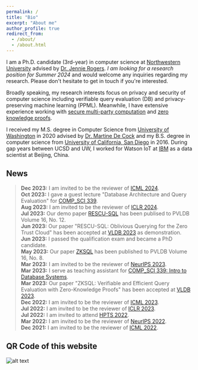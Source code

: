 ```yaml
---
permalink: /
title: "Bio"
excerpt: "About me"
author_profile: true
redirect_from: 
  - /about/
  - /about.html
---
```


I am a Ph.D. candidate (3rd-year) in computer science at [Northwestern University](https://www.mccormick.northwestern.edu/computer-science/people/phd-students/l-r.html) advised by [Dr. Jennie Rogers](http://users.eecs.northwestern.edu/~jennie/). *I am looking for a research position for Summer 2024* and would welcome any inquiries regarding my research. Please don't hesitate to get in touch if you're interested.

Broadly speaking, my research interests focus on privacy and security of computer science including verifiable query evaluation (DB) and privacy-preserving machine learning (PPML). Meanwhile, I have extensive experience working with [secure multi-party computation](https://en.wikipedia.org/wiki/Secure_multi-party_computation) and [zero knowledge proofs](https://en.wikipedia.org/wiki/Zero-knowledge_proof).

I received my M.S. degree in Computer Science from [University of Washington](http://www.washington.edu) in 2020 advised by [Dr. Martine De Cock](http://faculty.washington.edu/mdecock/) and my B.S. degree in computer science from [University of California, San Diego](https://cse.ucsd.edu) in 2016. During gap years between UCSD and UW, I worked for Watson IoT at [IBM](https://www.ibm.com/) as a data scientist at Beijing, China.

## **News**
>**Dec 2023:** I am invited to be the reviewer of [ICML 2024](https://icml.cc/Conferences/2024/Dates). <br />
>**Oct 2023:** I gave a guest lecture "Database Architecture and Query Evaluation" for [COMP_SCI 339](https://www.mccormick.northwestern.edu/computer-science/academics/courses/descriptions/339.html). <br />
>**Aug 2023:** I am invited to be the reviewer of [ICLR 2024](https://iclr.cc/Conferences/2024). <br />
>**Jul 2023:** Our demo paper [RESCU-SQL](https://www.vldb.org/pvldb/vol16/p4086-li.pdf) has been publised to PVLDB Volume 16, No. 12. <br />
> **Jun 2023:** Our paper "RESCU-SQL: Oblivious Querying for the Zero Trust Cloud" has been accepted at [VLDB 2023](https://vldb.org/2023/?papers-demo) as demonstration. <br />
>**Jun 2023:** I passed the qualification exam and became a PhD candidate. <br />
>**May 2023:** Our paper [ZKSQL](https://www.vldb.org/pvldb/vol16/p1804-li.pdf) has been published to PVLDB Volume 16, No. 8. <br />
>**Mar 2023:** I am invited to be the reviewer of [NeurIPS 2023](https://nips.cc/Conferences/2023/Dates). <br />
> **Mar 2023:** I serve as teaching assistant for [COMP_SCI 339: Intro to Database Systems](https://www.mccormick.northwestern.edu/computer-science/academics/courses/descriptions/339.html). <br />
> **Mar 2023:** Our paper "ZKSQL: Verifiable and Efficient Query Evaluation with Zero-Knowledge Proofs" has been accepted at [VLDB 2023](https://vldb.org/2023/?papers-research). <br />
> **Dec 2022:** I am invited to be the reviewer of [ICML 2023](https://icml.cc/Conferences/2023). <br />
> **Jul 2022:** I am invited to be the reviewer of [ICLR 2023](https://iclr.cc/Conferences/2023). <br />
> **Jul 2022:** I am invited to attend [HPTS 2022](http://www.hpts.ws/papers/2022/agenda.html). <br />
> **Mar 2022:** I am invited to be the reviewer of [NeurIPS 2022](https://neurips.cc/Conferences/2022). <br />
> **Dec 2021:** I am invited to be the reviewer of [ICML 2022](https://icml.cc/Conferences/2022).

## **QR Code of this website**

![alt text](https://xilinggrantli.github.io/images/QR_Code.png)
